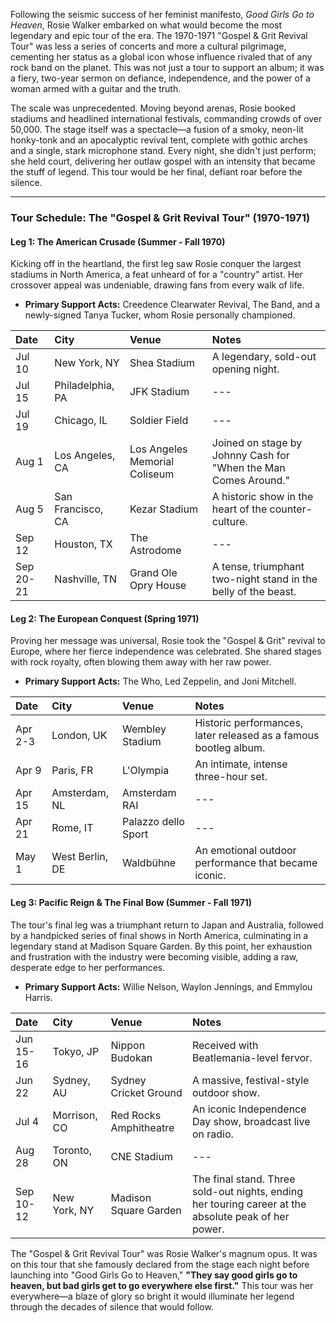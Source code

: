 Following the seismic success of her feminist manifesto, *Good Girls Go to Heaven*, Rosie Walker embarked on what would become the most legendary and epic tour of the era. The 1970-1971 "Gospel & Grit Revival Tour" was less a series of concerts and more a cultural pilgrimage, cementing her status as a global icon whose influence rivaled that of any rock band on the planet. This was not just a tour to support an album; it was a fiery, two-year sermon on defiance, independence, and the power of a woman armed with a guitar and the truth.

The scale was unprecedented. Moving beyond arenas, Rosie booked stadiums and headlined international festivals, commanding crowds of over 50,000. The stage itself was a spectacle—a fusion of a smoky, neon-lit honky-tonk and an apocalyptic revival tent, complete with gothic arches and a single, stark microphone stand. Every night, she didn't just perform; she held court, delivering her outlaw gospel with an intensity that became the stuff of legend. This tour would be her final, defiant roar before the silence.

---

### **Tour Schedule: The "Gospel & Grit Revival Tour" (1970-1971)**

#### **Leg 1: The American Crusade (Summer \- Fall 1970\)**

Kicking off in the heartland, the first leg saw Rosie conquer the largest stadiums in North America, a feat unheard of for a "country" artist. Her crossover appeal was undeniable, drawing fans from every walk of life.

* **Primary Support Acts:** Creedence Clearwater Revival, The Band, and a newly-signed Tanya Tucker, whom Rosie personally championed.

| Date | City | Venue | Notes |
| :---- | :---- | :---- | :---- |
| Jul 10 | New York, NY | Shea Stadium | A legendary, sold-out opening night. |
| Jul 15 | Philadelphia, PA | JFK Stadium | \--- |
| Jul 19 | Chicago, IL | Soldier Field | \--- |
| Aug 1 | Los Angeles, CA | Los Angeles Memorial Coliseum | Joined on stage by Johnny Cash for "When the Man Comes Around." |
| Aug 5 | San Francisco, CA | Kezar Stadium | A historic show in the heart of the counter-culture. |
| Sep 12 | Houston, TX | The Astrodome | \--- |
| Sep 20-21 | Nashville, TN | Grand Ole Opry House | A tense, triumphant two-night stand in the belly of the beast. |

#### **Leg 2: The European Conquest (Spring 1971\)**

Proving her message was universal, Rosie took the "Gospel & Grit" revival to Europe, where her fierce independence was celebrated. She shared stages with rock royalty, often blowing them away with her raw power.

* **Primary Support Acts:** The Who, Led Zeppelin, and Joni Mitchell.

| Date | City | Venue | Notes |
| :---- | :---- | :---- | :---- |
| Apr 2-3 | London, UK | Wembley Stadium | Historic performances, later released as a famous bootleg album. |
| Apr 9 | Paris, FR | L'Olympia | An intimate, intense three-hour set. |
| Apr 15 | Amsterdam, NL | Amsterdam RAI | \--- |
| Apr 21 | Rome, IT | Palazzo dello Sport | \--- |
| May 1 | West Berlin, DE | Waldbühne | An emotional outdoor performance that became iconic. |

#### **Leg 3: Pacific Reign & The Final Bow (Summer \- Fall 1971\)**

The tour's final leg was a triumphant return to Japan and Australia, followed by a handpicked series of final shows in North America, culminating in a legendary stand at Madison Square Garden. By this point, her exhaustion and frustration with the industry were becoming visible, adding a raw, desperate edge to her performances.

* **Primary Support Acts:** Willie Nelson, Waylon Jennings, and Emmylou Harris.

| Date | City | Venue | Notes |
| :---- | :---- | :---- | :---- |
| Jun 15-16 | Tokyo, JP | Nippon Budokan | Received with Beatlemania-level fervor. |
| Jun 22 | Sydney, AU | Sydney Cricket Ground | A massive, festival-style outdoor show. |
| Jul 4 | Morrison, CO | Red Rocks Amphitheatre | An iconic Independence Day show, broadcast live on radio. |
| Aug 28 | Toronto, ON | CNE Stadium | \--- |
| Sep 10-12 | New York, NY | Madison Square Garden | The final stand. Three sold-out nights, ending her touring career at the absolute peak of her power. |

The "Gospel & Grit Revival Tour" was Rosie Walker's magnum opus. It was on this tour that she famously declared from the stage each night before launching into "Good Girls Go to Heaven," **"They say good girls go to heaven, but bad girls get to go everywhere else first."** This tour was her everywhere—a blaze of glory so bright it would illuminate her legend through the decades of silence that would follow.  
